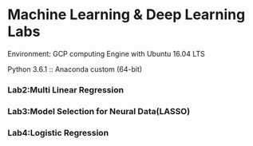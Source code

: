 # Machine Learning & Deep Learning Labs

Environment: GCP computing Engine with Ubuntu 16.04 LTS

Python 3.6.1 :: Anaconda custom (64-bit)

### Lab2:Multi Linear Regression

### Lab3:Model Selection for Neural Data(LASSO)

### Lab4:Logistic Regression
